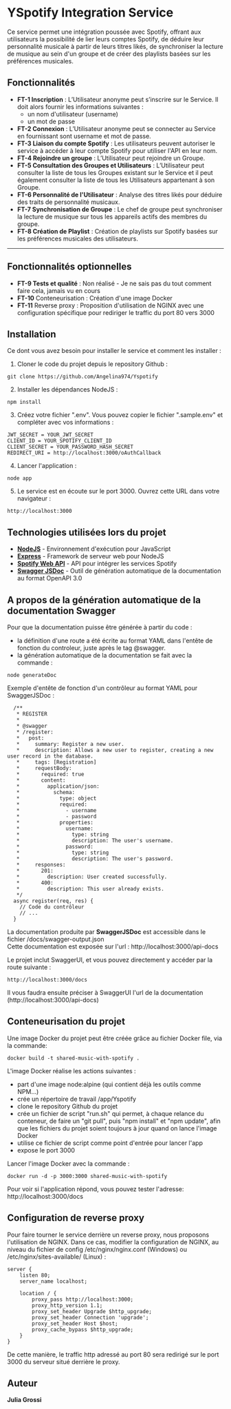 # YSpotify Integration Service

Ce service permet une intégration poussée avec Spotify, offrant aux utilisateurs la possibilité de lier leurs comptes Spotify, de déduire leur personnalité musicale à partir de leurs titres likés, de synchroniser la lecture de musique au sein d'un groupe et de créer des playlists basées sur les préférences musicales.

## Fonctionnalités

- **FT-1 Inscription** : L’Utilisateur anonyme peut s’inscrire sur le Service. Il doit alors fournir les informations suivantes :
    - un nom d'utilisateur (username)
    - un mot de passe 
- **FT-2 Connexion** : L’Utilisateur anonyme peut se connecter au Service en fournissant sont username et mot de passe.
- **FT-3 Liaison du compte Spotify** : Les utilisateurs peuvent autoriser le service à accéder à leur compte Spotify pour utiliser l'API en leur nom.
- **FT-4 Rejoindre un groupe** : L’Utilisateur peut rejoindre un Groupe.
- **FT-5 Consultation des Groupes et Utilisateurs** : L’Utilisateur peut consulter la liste de tous les Groupes existant sur le Service et il peut également consulter la liste de tous les Utilisateurs appartenant à son Groupe. 
- **FT-6 Personnalité de l'Utilisateur** : Analyse des titres likés pour déduire des traits de personnalité musicaux.
- **FT-7 Synchronisation de Groupe** : Le chef de groupe peut synchroniser la lecture de musique sur tous les appareils actifs des membres du groupe.
- **FT-8 Création de Playlist** : Création de playlists sur Spotify basées sur les préférences musicales des utilisateurs.
***
## Fonctionnalités optionnelles
- **FT-9 Tests et qualité** : Non réalisé - Je ne sais pas du tout comment faire cela, jamais vu en cours
- **FT-10** Conteneurisation : Création d'une image Docker
- **FT-11** Reverse proxy : Proposition d'utilisation de NGINX avec une configuration spécifique pour rediriger le traffic du port 80 vers 3000

## Installation

Ce dont vous avez besoin pour installer le service et comment les installer :

1) Cloner le code du projet depuis le repository Github :

```
git clone https://github.com/Angelina974/Yspotify
```

2) Installer les dépendances NodeJS :

```
npm install
```

3) Créez votre fichier ".env". Vous pouvez copier le fichier ".sample.env" et compléter avec vos informations :

```
JWT_SECRET = YOUR_JWT_SECRET 
CLIENT_ID = YOUR_SPOTIFY_CLIENT_ID
CLIENT_SECRET = YOUR_PASSWORD_HASH_SECRET
REDIRECT_URI = http://localhost:3000/oAuthCallback
```

4) Lancer l'application :

```
node app
```

5) Le service est en écoute sur le port 3000. Ouvrez cette URL dans votre navigateur :

```
http://localhost:3000
```

## Technologies utilisées lors du projet

+ **[NodeJS](https://nodejs.org/en)** - Environnement d'exécution pour JavaScript
+ **[Express](https://expressjs.com/)** - Framework de serveur web pour NodeJS
+ **[Spotify Web API](https://developer.spotify.com/documentation/web-api)** - API pour intégrer les services Spotify
+ **[Swagger JSDoc](https://www.npmjs.com/package/swagger-jsdoc)** - Outil de génération automatique de la documentation au format OpenAPI 3.0

## A propos de la génération automatique de la documentation Swagger

Pour que la documentation puisse être générée à partir du code :
- la définition d'une route a été écrite au format YAML dans l'entête de fonction du controleur, juste après le tag @swagger.
- la génération automatique de la documentation se fait avec la commande :
```
node generateDoc
```

Exemple d'entête de fonction d'un contrôleur au format YAML pour SwaggerJSDoc :
```
  /**
   * REGISTER
   * 
   * @swagger
   * /register:
   *   post:
   *     summary: Register a new user.
   *     description: Allows a new user to register, creating a new user record in the database.
   *     tags: [Registration]
   *     requestBody:
   *       required: true
   *       content:
   *         application/json:
   *           schema:
   *             type: object
   *             required:
   *               - username
   *               - password
   *             properties:
   *               username:
   *                 type: string
   *                 description: The user's username.
   *               password:
   *                 type: string
   *                 description: The user's password.
   *     responses:
   *       201:
   *         description: User created successfully.
   *       400:
   *         description: This user already exists.
   */
  async register(req, res) {
    // Code du contrôleur
    // ...
  }
```

La documentation produite par **SwaggerJSDoc** est accessible dans le fichier /docs/swagger-output.json
<br>Cette documentation est exposée sur l'url : http://localhost:3000/api-docs

Le projet inclut SwaggerUI, et vous pouvez directement y accéder par la route suivante :
```
http://localhost:3000/docs
```
Il vous faudra ensuite préciser à SwaggerUI l'url de la documentation (http://localhost:3000/api-docs)

## Conteneurisation du projet

Une image Docker du projet peut être créée grâce au fichier Docker file, via la commande:
```
docker build -t shared-music-with-spotify .
```

L'image Docker réalise les actions suivantes :
- part d'une image node:alpine (qui contient déjà les outils comme NPM...)
- crée un répertoire de travail /app/Yspotify
- clone le repository Github du projet
- crée un fichier de script "run.sh" qui permet, à chaque relance du conteneur, de faire un "git pull", puis "npm install" et "npm update", afin que les fichiers du projet soient toujours à jour quand on lance l'image Docker
- utilise ce fichier de script comme point d'entrée pour lancer l'app
- expose le port 3000

Lancer l'image Docker avec la commande :
```
docker run -d -p 3000:3000 shared-music-with-spotify
```

Pour voir si l'application répond, vous pouvez tester l'adresse: http://localhost:3000/docs

## Configuration de reverse proxy

Pour faire tourner le service derrière un reverse proxy, nous proposons l'utilisation de NGINX.
Dans ce cas, modifier la configuration de NGINX, au niveau du fichier de config /etc/nginx/nginx.conf (Windows) ou /etc/nginx/sites-available/ (Linux) :

```
server {
    listen 80;
    server_name localhost;

    location / {
        proxy_pass http://localhost:3000;
        proxy_http_version 1.1;
        proxy_set_header Upgrade $http_upgrade;
        proxy_set_header Connection 'upgrade';
        proxy_set_header Host $host;
        proxy_cache_bypass $http_upgrade;
    }
}
```

De cette manière, le traffic http adressé au port 80 sera redirigé sur le port 3000 du serveur situé derrière le proxy.


## Auteur

**Julia Grossi**